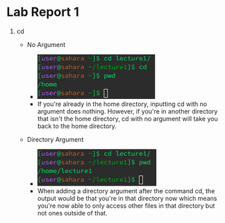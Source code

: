 # Lab Report 1
1. cd
   - No Argument
        - ![Image](cdNoArgument.png)
        - If you're already in the home directory, inputting cd with no argument does nothing. However, if you're in another directory that isn't the home directory, cd with no argument will take you back to the home directory.
    
   - Directory Argument
        - ![Image](cdDirectoryArgument.png)
        - When adding a directory argument after the command cd, the output would be that you're in that directory now which means you're now able to only access other files in that directory but not ones outside of that.
